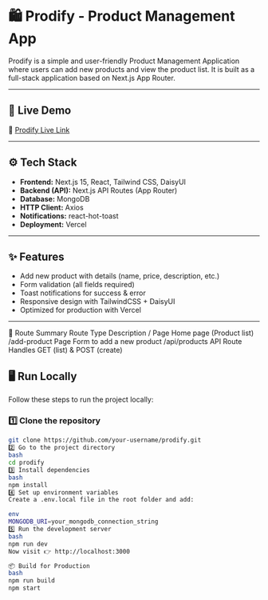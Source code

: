# 🛍️ Prodify - Product Management App

Prodify is a simple and user-friendly Product Management Application where users can add new products and view the product list. It is built as a full-stack application based on Next.js App Router.

---

## 🚀 Live Demo  
🔗 [Prodify Live Link](https://prodify-project.vercel.app/)

---

## ⚙️ Tech Stack

- **Frontend:** Next.js 15, React, Tailwind CSS, DaisyUI  
- **Backend (API):** Next.js API Routes (App Router)  
- **Database:** MongoDB  
- **HTTP Client:** Axios  
- **Notifications:** react-hot-toast  
- **Deployment:** Vercel  

---

## ✨ Features

- Add new product with details (name, price, description, etc.)
- Form validation (all fields required)
- Toast notifications for success & error
- Responsive design with TailwindCSS + DaisyUI
- Optimized for production with Vercel

---
📍 Route Summary
Route	Type	Description
/	Page	Home page (Product list)
/add-product	Page	Form to add a new product
/api/products	API Route	Handles GET (list) & POST (create)

## 🖥️ Run Locally

Follow these steps to run the project locally:

### 1️⃣ Clone the repository
```bash
git clone https://github.com/your-username/prodify.git
2️⃣ Go to the project directory
bash
cd prodify
3️⃣ Install dependencies
bash
npm install
4️⃣ Set up environment variables
Create a .env.local file in the root folder and add:

env
MONGODB_URI=your_mongodb_connection_string
5️⃣ Run the development server
bash
npm run dev
Now visit 👉 http://localhost:3000

📦 Build for Production
bash
npm run build
npm start
